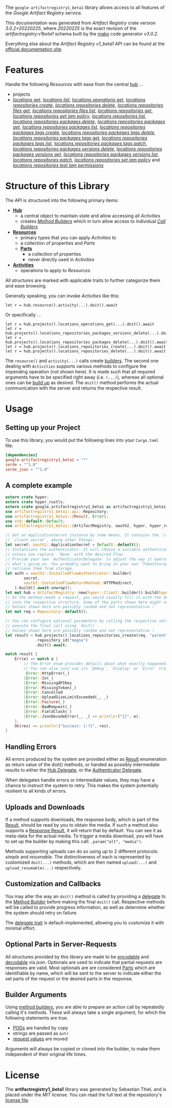<!---
DO NOT EDIT !
This file was generated automatically from 'src/mako/api/README.md.mako'
DO NOT EDIT !
-->
The `google-artifactregistry1_beta1` library allows access to all features of the *Google Artifact Registry* service.

This documentation was generated from *Artifact Registry* crate version *3.0.2+20220225*, where *20220225* is the exact revision of the *artifactregistry:v1beta1* schema built by the [mako](http://www.makotemplates.org/) code generator *v3.0.2*.

Everything else about the *Artifact Registry* *v1_beta1* API can be found at the
[official documentation site](https://cloud.google.com/artifacts/docs/).
# Features

Handle the following *Resources* with ease from the central [hub](https://docs.rs/google-artifactregistry1_beta1/3.0.2+20220225/google_artifactregistry1_beta1/ArtifactRegistry) ... 

* projects
 * [*locations get*](https://docs.rs/google-artifactregistry1_beta1/3.0.2+20220225/google_artifactregistry1_beta1/api::ProjectLocationGetCall), [*locations list*](https://docs.rs/google-artifactregistry1_beta1/3.0.2+20220225/google_artifactregistry1_beta1/api::ProjectLocationListCall), [*locations operations get*](https://docs.rs/google-artifactregistry1_beta1/3.0.2+20220225/google_artifactregistry1_beta1/api::ProjectLocationOperationGetCall), [*locations repositories create*](https://docs.rs/google-artifactregistry1_beta1/3.0.2+20220225/google_artifactregistry1_beta1/api::ProjectLocationRepositoryCreateCall), [*locations repositories delete*](https://docs.rs/google-artifactregistry1_beta1/3.0.2+20220225/google_artifactregistry1_beta1/api::ProjectLocationRepositoryDeleteCall), [*locations repositories files get*](https://docs.rs/google-artifactregistry1_beta1/3.0.2+20220225/google_artifactregistry1_beta1/api::ProjectLocationRepositoryFileGetCall), [*locations repositories files list*](https://docs.rs/google-artifactregistry1_beta1/3.0.2+20220225/google_artifactregistry1_beta1/api::ProjectLocationRepositoryFileListCall), [*locations repositories get*](https://docs.rs/google-artifactregistry1_beta1/3.0.2+20220225/google_artifactregistry1_beta1/api::ProjectLocationRepositoryGetCall), [*locations repositories get iam policy*](https://docs.rs/google-artifactregistry1_beta1/3.0.2+20220225/google_artifactregistry1_beta1/api::ProjectLocationRepositoryGetIamPolicyCall), [*locations repositories list*](https://docs.rs/google-artifactregistry1_beta1/3.0.2+20220225/google_artifactregistry1_beta1/api::ProjectLocationRepositoryListCall), [*locations repositories packages delete*](https://docs.rs/google-artifactregistry1_beta1/3.0.2+20220225/google_artifactregistry1_beta1/api::ProjectLocationRepositoryPackageDeleteCall), [*locations repositories packages get*](https://docs.rs/google-artifactregistry1_beta1/3.0.2+20220225/google_artifactregistry1_beta1/api::ProjectLocationRepositoryPackageGetCall), [*locations repositories packages list*](https://docs.rs/google-artifactregistry1_beta1/3.0.2+20220225/google_artifactregistry1_beta1/api::ProjectLocationRepositoryPackageListCall), [*locations repositories packages tags create*](https://docs.rs/google-artifactregistry1_beta1/3.0.2+20220225/google_artifactregistry1_beta1/api::ProjectLocationRepositoryPackageTagCreateCall), [*locations repositories packages tags delete*](https://docs.rs/google-artifactregistry1_beta1/3.0.2+20220225/google_artifactregistry1_beta1/api::ProjectLocationRepositoryPackageTagDeleteCall), [*locations repositories packages tags get*](https://docs.rs/google-artifactregistry1_beta1/3.0.2+20220225/google_artifactregistry1_beta1/api::ProjectLocationRepositoryPackageTagGetCall), [*locations repositories packages tags list*](https://docs.rs/google-artifactregistry1_beta1/3.0.2+20220225/google_artifactregistry1_beta1/api::ProjectLocationRepositoryPackageTagListCall), [*locations repositories packages tags patch*](https://docs.rs/google-artifactregistry1_beta1/3.0.2+20220225/google_artifactregistry1_beta1/api::ProjectLocationRepositoryPackageTagPatchCall), [*locations repositories packages versions delete*](https://docs.rs/google-artifactregistry1_beta1/3.0.2+20220225/google_artifactregistry1_beta1/api::ProjectLocationRepositoryPackageVersionDeleteCall), [*locations repositories packages versions get*](https://docs.rs/google-artifactregistry1_beta1/3.0.2+20220225/google_artifactregistry1_beta1/api::ProjectLocationRepositoryPackageVersionGetCall), [*locations repositories packages versions list*](https://docs.rs/google-artifactregistry1_beta1/3.0.2+20220225/google_artifactregistry1_beta1/api::ProjectLocationRepositoryPackageVersionListCall), [*locations repositories patch*](https://docs.rs/google-artifactregistry1_beta1/3.0.2+20220225/google_artifactregistry1_beta1/api::ProjectLocationRepositoryPatchCall), [*locations repositories set iam policy*](https://docs.rs/google-artifactregistry1_beta1/3.0.2+20220225/google_artifactregistry1_beta1/api::ProjectLocationRepositorySetIamPolicyCall) and [*locations repositories test iam permissions*](https://docs.rs/google-artifactregistry1_beta1/3.0.2+20220225/google_artifactregistry1_beta1/api::ProjectLocationRepositoryTestIamPermissionCall)




# Structure of this Library

The API is structured into the following primary items:

* **[Hub](https://docs.rs/google-artifactregistry1_beta1/3.0.2+20220225/google_artifactregistry1_beta1/ArtifactRegistry)**
    * a central object to maintain state and allow accessing all *Activities*
    * creates [*Method Builders*](https://docs.rs/google-artifactregistry1_beta1/3.0.2+20220225/google_artifactregistry1_beta1/client::MethodsBuilder) which in turn
      allow access to individual [*Call Builders*](https://docs.rs/google-artifactregistry1_beta1/3.0.2+20220225/google_artifactregistry1_beta1/client::CallBuilder)
* **[Resources](https://docs.rs/google-artifactregistry1_beta1/3.0.2+20220225/google_artifactregistry1_beta1/client::Resource)**
    * primary types that you can apply *Activities* to
    * a collection of properties and *Parts*
    * **[Parts](https://docs.rs/google-artifactregistry1_beta1/3.0.2+20220225/google_artifactregistry1_beta1/client::Part)**
        * a collection of properties
        * never directly used in *Activities*
* **[Activities](https://docs.rs/google-artifactregistry1_beta1/3.0.2+20220225/google_artifactregistry1_beta1/client::CallBuilder)**
    * operations to apply to *Resources*

All *structures* are marked with applicable traits to further categorize them and ease browsing.

Generally speaking, you can invoke *Activities* like this:

```Rust,ignore
let r = hub.resource().activity(...).doit().await
```

Or specifically ...

```ignore
let r = hub.projects().locations_operations_get(...).doit().await
let r = hub.projects().locations_repositories_packages_versions_delete(...).doit().await
let r = hub.projects().locations_repositories_packages_delete(...).doit().await
let r = hub.projects().locations_repositories_create(...).doit().await
let r = hub.projects().locations_repositories_delete(...).doit().await
```

The `resource()` and `activity(...)` calls create [builders][builder-pattern]. The second one dealing with `Activities` 
supports various methods to configure the impending operation (not shown here). It is made such that all required arguments have to be 
specified right away (i.e. `(...)`), whereas all optional ones can be [build up][builder-pattern] as desired.
The `doit()` method performs the actual communication with the server and returns the respective result.

# Usage

## Setting up your Project

To use this library, you would put the following lines into your `Cargo.toml` file:

```toml
[dependencies]
google-artifactregistry1_beta1 = "*"
serde = "^1.0"
serde_json = "^1.0"
```

## A complete example

```Rust
extern crate hyper;
extern crate hyper_rustls;
extern crate google_artifactregistry1_beta1 as artifactregistry1_beta1;
use artifactregistry1_beta1::api::Repository;
use artifactregistry1_beta1::{Result, Error};
use std::default::Default;
use artifactregistry1_beta1::{ArtifactRegistry, oauth2, hyper, hyper_rustls};

// Get an ApplicationSecret instance by some means. It contains the `client_id` and 
// `client_secret`, among other things.
let secret: oauth2::ApplicationSecret = Default::default();
// Instantiate the authenticator. It will choose a suitable authentication flow for you, 
// unless you replace  `None` with the desired Flow.
// Provide your own `AuthenticatorDelegate` to adjust the way it operates and get feedback about 
// what's going on. You probably want to bring in your own `TokenStorage` to persist tokens and
// retrieve them from storage.
let auth = oauth2::InstalledFlowAuthenticator::builder(
        secret,
        oauth2::InstalledFlowReturnMethod::HTTPRedirect,
    ).build().await.unwrap();
let mut hub = ArtifactRegistry::new(hyper::Client::builder().build(hyper_rustls::HttpsConnector::with_native_roots().https_or_http().enable_http1().enable_http2().build()), auth);
// As the method needs a request, you would usually fill it with the desired information
// into the respective structure. Some of the parts shown here might not be applicable !
// Values shown here are possibly random and not representative !
let mut req = Repository::default();

// You can configure optional parameters by calling the respective setters at will, and
// execute the final call using `doit()`.
// Values shown here are possibly random and not representative !
let result = hub.projects().locations_repositories_create(req, "parent")
             .repository_id("magna")
             .doit().await;

match result {
    Err(e) => match e {
        // The Error enum provides details about what exactly happened.
        // You can also just use its `Debug`, `Display` or `Error` traits
         Error::HttpError(_)
        |Error::Io(_)
        |Error::MissingAPIKey
        |Error::MissingToken(_)
        |Error::Cancelled
        |Error::UploadSizeLimitExceeded(_, _)
        |Error::Failure(_)
        |Error::BadRequest(_)
        |Error::FieldClash(_)
        |Error::JsonDecodeError(_, _) => println!("{}", e),
    },
    Ok(res) => println!("Success: {:?}", res),
}

```
## Handling Errors

All errors produced by the system are provided either as [Result](https://docs.rs/google-artifactregistry1_beta1/3.0.2+20220225/google_artifactregistry1_beta1/client::Result) enumeration as return value of
the doit() methods, or handed as possibly intermediate results to either the 
[Hub Delegate](https://docs.rs/google-artifactregistry1_beta1/3.0.2+20220225/google_artifactregistry1_beta1/client::Delegate), or the [Authenticator Delegate](https://docs.rs/yup-oauth2/*/yup_oauth2/trait.AuthenticatorDelegate.html).

When delegates handle errors or intermediate values, they may have a chance to instruct the system to retry. This 
makes the system potentially resilient to all kinds of errors.

## Uploads and Downloads
If a method supports downloads, the response body, which is part of the [Result](https://docs.rs/google-artifactregistry1_beta1/3.0.2+20220225/google_artifactregistry1_beta1/client::Result), should be
read by you to obtain the media.
If such a method also supports a [Response Result](https://docs.rs/google-artifactregistry1_beta1/3.0.2+20220225/google_artifactregistry1_beta1/client::ResponseResult), it will return that by default.
You can see it as meta-data for the actual media. To trigger a media download, you will have to set up the builder by making
this call: `.param("alt", "media")`.

Methods supporting uploads can do so using up to 2 different protocols: 
*simple* and *resumable*. The distinctiveness of each is represented by customized 
`doit(...)` methods, which are then named `upload(...)` and `upload_resumable(...)` respectively.

## Customization and Callbacks

You may alter the way an `doit()` method is called by providing a [delegate](https://docs.rs/google-artifactregistry1_beta1/3.0.2+20220225/google_artifactregistry1_beta1/client::Delegate) to the 
[Method Builder](https://docs.rs/google-artifactregistry1_beta1/3.0.2+20220225/google_artifactregistry1_beta1/client::CallBuilder) before making the final `doit()` call. 
Respective methods will be called to provide progress information, as well as determine whether the system should 
retry on failure.

The [delegate trait](https://docs.rs/google-artifactregistry1_beta1/3.0.2+20220225/google_artifactregistry1_beta1/client::Delegate) is default-implemented, allowing you to customize it with minimal effort.

## Optional Parts in Server-Requests

All structures provided by this library are made to be [encodable](https://docs.rs/google-artifactregistry1_beta1/3.0.2+20220225/google_artifactregistry1_beta1/client::RequestValue) and 
[decodable](https://docs.rs/google-artifactregistry1_beta1/3.0.2+20220225/google_artifactregistry1_beta1/client::ResponseResult) via *json*. Optionals are used to indicate that partial requests are responses 
are valid.
Most optionals are are considered [Parts](https://docs.rs/google-artifactregistry1_beta1/3.0.2+20220225/google_artifactregistry1_beta1/client::Part) which are identifiable by name, which will be sent to 
the server to indicate either the set parts of the request or the desired parts in the response.

## Builder Arguments

Using [method builders](https://docs.rs/google-artifactregistry1_beta1/3.0.2+20220225/google_artifactregistry1_beta1/client::CallBuilder), you are able to prepare an action call by repeatedly calling it's methods.
These will always take a single argument, for which the following statements are true.

* [PODs][wiki-pod] are handed by copy
* strings are passed as `&str`
* [request values](https://docs.rs/google-artifactregistry1_beta1/3.0.2+20220225/google_artifactregistry1_beta1/client::RequestValue) are moved

Arguments will always be copied or cloned into the builder, to make them independent of their original life times.

[wiki-pod]: http://en.wikipedia.org/wiki/Plain_old_data_structure
[builder-pattern]: http://en.wikipedia.org/wiki/Builder_pattern
[google-go-api]: https://github.com/google/google-api-go-client

# License
The **artifactregistry1_beta1** library was generated by Sebastian Thiel, and is placed 
under the *MIT* license.
You can read the full text at the repository's [license file][repo-license].

[repo-license]: https://github.com/Byron/google-apis-rsblob/main/LICENSE.md
